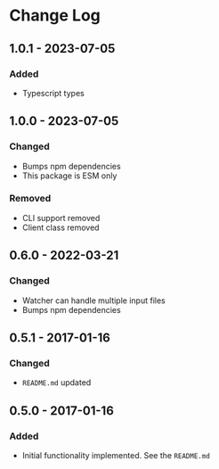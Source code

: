 # Change Log


## 1.0.1 - 2023-07-05

### Added
- Typescript types

## 1.0.0 - 2023-07-05

### Changed
- Bumps npm dependencies
- This package is ESM only

### Removed
- CLI support removed
- Client class removed

## 0.6.0 - 2022-03-21

### Changed

- Watcher can handle multiple input files
- Bumps npm dependencies


## 0.5.1 - 2017-01-16

### Changed

- `README.md` updated


## 0.5.0 - 2017-01-16

### Added

- Initial functionality implemented. See the `README.md`
